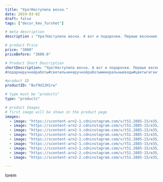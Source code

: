 ```yaml
---
title: "Ура!Наступила весна."
date: 2019-03-02
draft: false
tags: ["decor_kmv_furshet"]

# meta description
description : "Ура!Наступила весна. А вот и подарочки. Первые весенние цветочки для милых дам.Восхитительные тюльпаны и нарциссы долго будут радовать своих обладательниц и ник"

# product Price
price: "3000"
priceBefore: "3600.0"

# Product Short Description
shortDescription: "Ура!Наступила весна. А вот и подарочки. Первые весенние цветочки для милых дам.Восхитительные тюльпаны и нарциссы долго будут радовать своих обладательниц и никогда не завянут.Материал фоамиран.Очень пластичный, одно удовольствие с ним работать. Не боится влаги, тепла, низких температур. Не токсичен. Чудо материал.
#подаркиручнойработы#светильникиручнойработыминеральныеводы#цветыгигантыпятигорск#цветыназаказминеральныеводы#"

#product ID
productID: "Buf9UI2H1rw"

# type must be "products"
type: "products"

# product Images
# first image will be shown in the product page
images:
  - image: "https://scontent-arn2-1.cdninstagram.com/v/t51.2885-15/e35/52481048_100947504380895_3151763647775688950_n.jpg?se=7&tp=1&_nc_ht=scontent-arn2-1.cdninstagram.com&_nc_cat=103&_nc_ohc=a4ZqPeO5XFQAX_sQKmf&oh=11dc7673175654648d49989082deca75&oe=606D541C&ig_cache_key=MTk5MDU2ODQzMzE3NzA0MTAzMA%3D%3D.2"
  - image: "https://scontent-arn2-2.cdninstagram.com/v/t51.2885-15/e35/52071690_260950184836997_5885628423529205943_n.jpg?se=7&tp=1&_nc_ht=scontent-arn2-2.cdninstagram.com&_nc_cat=105&_nc_ohc=hyJ_4IvR0-EAX9poWkq&oh=5e4a41d8f26f91fec0658b5dc581b684&oe=606BA618&ig_cache_key=MTk5MDU2ODg5MzExNjAzMTMxNA%3D%3D.2"
  - image: "https://scontent-arn2-1.cdninstagram.com/v/t51.2885-15/e35/52291530_332010094096450_6454977938893546073_n.jpg?se=7&tp=1&_nc_ht=scontent-arn2-1.cdninstagram.com&_nc_cat=110&_nc_ohc=U_-z_BziUnMAX-wXXln&oh=f8531d9e669f33f3caf474ebc8771fbd&oe=606D1100&ig_cache_key=MTk5MDU2ODkxNTI3MDEzMTU4Nw%3D%3D.2"
  - image: "https://scontent-arn2-1.cdninstagram.com/v/t51.2885-15/e35/51885899_2288001938122771_1775480155296334038_n.jpg?se=7&tp=1&_nc_ht=scontent-arn2-1.cdninstagram.com&_nc_cat=107&_nc_ohc=KJh5AaROhqsAX8yJnMv&oh=b5732881568433566723754ea13e41b6&oe=606A42CE&ig_cache_key=MTk5MDU2ODgyNjk1NDk3NDUwNg%3D%3D.2"
  - image: "https://scontent-arn2-1.cdninstagram.com/v/t51.2885-15/e35/51652019_612445832514009_6162361198821743425_n.jpg?se=7&tp=1&_nc_ht=scontent-arn2-1.cdninstagram.com&_nc_cat=109&_nc_ohc=E8lYkupKjVMAX9TphLJ&oh=adf638a8b07475e2c36374d8e74d6c90&oe=606B8514&ig_cache_key=MTk5MDU2ODg5NzQ5NDg4MTkwNg%3D%3D.2"
  - image: "https://scontent-arn2-1.cdninstagram.com/v/t51.2885-15/e35/52421042_304183820294091_9215737206169906612_n.jpg?se=7&tp=1&_nc_ht=scontent-arn2-1.cdninstagram.com&_nc_cat=103&_nc_ohc=rl3-8E-g7k8AX9wUXM3&oh=88491dc134cb32c929536edb3d20c56a&oe=606AE64E&ig_cache_key=MTk5MDU2ODg2MzkyMzY1MjY4OQ%3D%3D.2"
  - image: "https://scontent-arn2-1.cdninstagram.com/v/t51.2885-15/e35/53205719_412904096125999_5467699764512271892_n.jpg?se=7&tp=1&_nc_ht=scontent-arn2-1.cdninstagram.com&_nc_cat=107&_nc_ohc=_3Z7ZZguTbQAX-WdzV5&oh=6d68494b16949a85fdecd40388d4faab&oe=606AFD82&ig_cache_key=MTk5MDU2ODkyMzQzMjIzNTA2MA%3D%3D.2"
  - image: "https://scontent-arn2-2.cdninstagram.com/v/t51.2885-15/e35/50956124_2402952156403469_3268942145012208238_n.jpg?se=7&tp=1&_nc_ht=scontent-arn2-2.cdninstagram.com&_nc_cat=105&_nc_ohc=N11qR-Uha7YAX9EsFmR&oh=cc409a4b9ae6a6cdc2ac0a6d4e09adc2&oe=606ADF7C&ig_cache_key=MTk5MDU2OTA5NzQxMjA5OTc2MA%3D%3D.2"
  - image: "https://scontent-arn2-2.cdninstagram.com/v/t51.2885-15/e35/52467477_249353369277761_8646195567617173386_n.jpg?se=7&tp=1&_nc_ht=scontent-arn2-2.cdninstagram.com&_nc_cat=105&_nc_ohc=odyYXq3iKP4AX_EJyOU&oh=a2ba3f4cf07640f7dad2c1288c71217d&oe=606D27CB&ig_cache_key=MTk5MDU2OTE1MTg4NzU3NzM2Ng%3D%3D.2"

---
```

lorem
